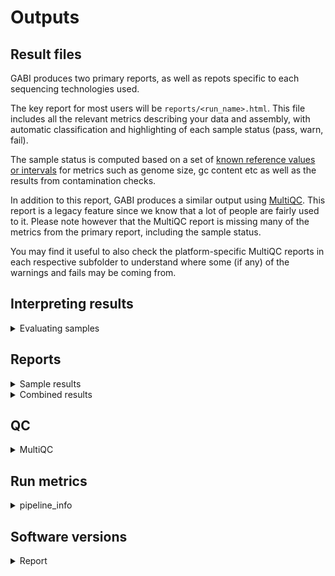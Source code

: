 # Outputs 

## Result files

GABI produces two primary reports, as well as repots specific to each sequencing technologies used. 

The key report for most users will be `reports/<run_name>.html`. This file includes all the relevant metrics describing your data and assembly, with automatic classification and highlighting of each sample status (pass, warn, fail). 

The sample status is computed based on a set of [known reference values or intervals](https://gitlab.com/bfr_bioinformatics/AQUAMIS/-/blob/master/resources/AQUAMIS_thresholds.json?ref_type=heads) for metrics such as genome size, gc content etc as well as the results from contamination checks. 

In addition to this report, GABI produces a similar output using [MultiQC](https://seqera.io/multiqc/). This report is a legacy feature since we know that a lot of people are fairly used to it. Please note however that the MultiQC report is missing many of the metrics from the primary report, including the sample status. 

You may find it useful to also check the platform-specific MultiQC reports in each respective subfolder to understand where some (if any) of the warnings and fails may be coming from. 

## Interpreting results

<details markdown=1>
<summary>Evaluating samples</summary>

### How to judge the success of a sequencing run

- Does the assembly size match known/published values for this species?
- Into how many contigs was the sample assembled?
- Are the reads potentially contaminated?
- Does the taxonomic profile suggest the presence of more than one species?
- How complete is the assembly?
- How much read coverage do we have (for each sequencing technololgy)
- How complete is the gene space coverage and are there many duplicate BUSCO hits?

You should come up with reasonable threshold for these parameters, based on your experience with your data. GABI will provide an interpretation for you, but it is advisable to think about the specific details. 

#### GABI summary

The summary section of the GABI report aims to provide as many details as possible in one place, with build-in sample status highlighting (green, yellow, red).

![summary](../images/gabi_report_summary.png)

Here, each sample is represented by one row, with the sample ID (as provided in the sample sheet), the overall status, best-guess taxon, followed by metrics about the assembly, the read coverage of the assembly as well as basic read metrics and finally results from contamination-related checks. Please note that contamination checks are going to work best on Illumina data, since the basic principle depends in one way or the other on read variants. Nanopore data may occasionally yield incorrect inferences and is deliberately paramterized to suppress noisy results (which may well be true contaminations at low levels). 

In this example, the sample is shown as "pass", which means that all relevant metrics are above or within pre-defined thresholds for this species. Notable, the Q30 quality of the Illumina reads used for assembly is highlighted in yellow, which means that it is of potential concern but not a reason for an outright failure of the sample. Basically, we consider Illumina reads with a Q30 fraction of less than 85% to be a sign of potential issues, based on years of experience using the technology. 

#### Busco

BUSCO identifies the presence of expected conserved bacterial genes - a good assembly should be near-complete and not contain (many) duplicated BUSCOs. 

![busco](../images/gabi_report_busco.png)

#### Kraken

Complementary to ConfindR, Kraken can be used to check if the sample consists of more than one species. A low level of abundance is typically no reason for concern and more likely the result of low complexity sequence motifs. 

![kraken](../images/gabi_report_kraken.png)

Please note that we only use the most-suitable data set per sample to run Kraken - meaning, if Illumina reads are available, those will be used over Nanopore (which has a much higher error rate). In that sense, a negative Kraken result is not a guarantee that no contamination is present. 

#### Technology-specific QC

GABI generates additional MultiQC reports for each sequencing technology. These can be used to get a few more details, for example for the ConfindR results or the technology-specific sequence coverage of the final assembly.

</details>

## Reports

<details markdown=1>
<summary>Sample results</summary>

For each sample, a folder is created with results from various tools, as follows:

- amr - Predictions of antimicrobial resistance genes
  - abricate - Results from Abricate
  - amrfinderplus - Results from AMFfinderPlus
- annotation - Gene model predictions
  - prokka - Prokka annotations
- assembly - The genome assembly and related information
  - busco - Busco analysis of gene space coverage
  - quast - Quast assembly metrics
  - flye/dragonflye/shovill - the assembler output(s)
- mlst - MLST typing results
- Plamids - Identification of plasmids from the assembly
- qc - Basic read QC
  - fastqc - Quality metrics of reads
  - confindr_results - ConfindR contamination check
- taxonomy - Taxonomic profiling using raw reads
  - kraken2 - Results from Kraken2
- sample.json - A coarse summary of various sample-level results

</details>

<details markdown=1>
<summary>Combined results</summary>

Some results are computed for all samples of a run, or for all samples belonging to the same species. These results are as follows:

- AMR
  - Aggregated results from supported antimicrobial resistance gene predictors

</details>

## QC

<details markdown=1>
<summary>MultiQC</summary>

- run_name_multiqc_report.html - Sample-level summary
- Illumina - QC metrics relating to Illumina data
- Nanopore - QC metrics relating to Nanopore data
- Pacbio - QC metrics relating to Pacbio data

</details>

## Run metrics

<details markdown=1>
<summary>pipeline_info</summary>

This folder contains the pipeline run metrics

- pipeline_dag.svg - the workflow graph (only available if GraphViz is installed)
- pipeline_report.html - the (graphical) summary of all completed tasks and their resource usage
- pipeline_report.txt - a short summary of this analysis run in text format
- pipeline_timeline.html - chronological report of compute tasks and their duration
- pipeline_trace.txt - Detailed trace log of all processes and their various metrics

</details>

## Software versions
<details markdown=1>
<summary>Report</summary>

GABI emits the version of all the tools it used in a given pipeline run at the end of the primary reports. 

![versions](../images/gabi_report_versions.png)
</details>